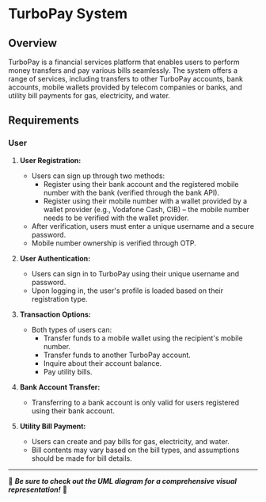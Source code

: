 # TurboPay System

## Overview

TurboPay is a financial services platform that enables users to perform money transfers and pay various bills seamlessly. The system offers a range of services, including transfers to other TurboPay accounts, bank accounts, mobile wallets provided by telecom companies or banks, and utility bill payments for gas, electricity, and water.

## Requirements

### User

1. **User Registration:**
   - Users can sign up through two methods:
     - Register using their bank account and the registered mobile number with the bank (verified through the bank API).
     - Register using their mobile number with a wallet provided by a wallet provider (e.g., Vodafone Cash, CIB) – the mobile number needs to be verified with the wallet provider.
   - After verification, users must enter a unique username and a secure password.
   - Mobile number ownership is verified through OTP.

2. **User Authentication:**
   - Users can sign in to TurboPay using their unique username and password.
   - Upon logging in, the user's profile is loaded based on their registration type.

3. **Transaction Options:**
   - Both types of users can:
     - Transfer funds to a mobile wallet using the recipient's mobile number.
     - Transfer funds to another TurboPay account.
     - Inquire about their account balance.
     - Pay utility bills.

4. **Bank Account Transfer:**
   - Transferring to a bank account is only valid for users registered using their bank account.

5. **Utility Bill Payment:**
   - Users can create and pay bills for gas, electricity, and water.
   - Bill contents may vary based on the bill types, and assumptions should be made for bill details.

---
🌟 _**Be sure to check out the UML diagram for a comprehensive visual representation!**_ 🌟
